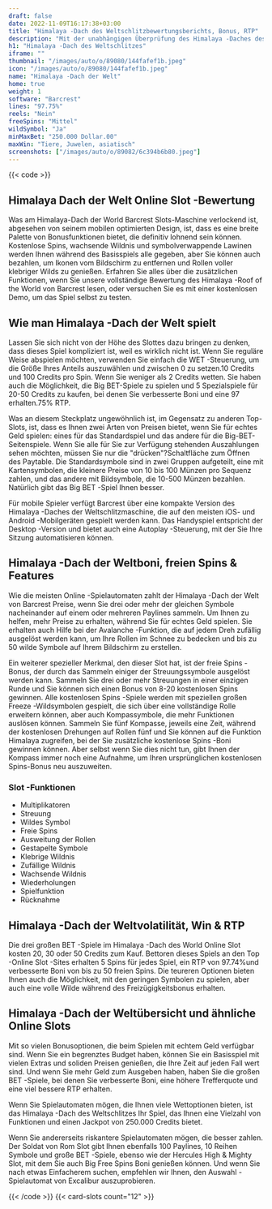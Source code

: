 ```yaml
---
draft: false
date: 2022-11-09T16:17:38+03:00
title: "Himalaya -Dach des Weltschlitzbewertungsberichts, Bonus, RTP"
description: "Mit der unabhängigen Überprüfung des Himalaya -Daches des Weltschlitzes aus Barcrest können Sie hier kostenlos oder echtes Geld spielen und hier einen Bonus erhalten!"
h1: "Himalaya -Dach des Weltschlitzes"
iframe: ""
thumbnail: "/images/auto/o/89080/144fafef1b.jpeg"
icon: "/images/auto/o/89080/144fafef1b.jpeg"
name: "Himalaya -Dach der Welt"
home: true
weight: 1
software: "Barcrest"
lines: "97.75%"
reels: "Nein"
freeSpins: "Mittel"
wildSymbol: "Ja"
minMaxBet: "250.000 Dollar.00"
maxWin: "Tiere, Juwelen, asiatisch"
screenshots: ["/images/auto/o/89082/6c394b6b80.jpeg"]
---
```


{{< code >}}<h2> Himalaya Dach der Welt Online Slot -Bewertung</h2><p>Was am Himalaya-Dach der World Barcrest Slots-Maschine verlockend ist, abgesehen von seinem mobilen optimierten Design, ist, dass es eine breite Palette von Bonusfunktionen bietet, die definitiv lohnend sein können. Kostenlose Spins, wachsende Wildnis und symbolverwappende Lawinen werden Ihnen während des Basisspiels alle gegeben, aber Sie können auch bezahlen, um Ikonen vom Bildschirm zu entfernen und Rollen voller klebriger Wilds zu genießen.  Erfahren Sie alles über die zusätzlichen Funktionen, wenn Sie unsere vollständige Bewertung des Himalaya -Roof of the World von Barcrest lesen, oder versuchen Sie es mit einer kostenlosen Demo, um das Spiel selbst zu testen.</p><h2>Wie man Himalaya -Dach der Welt spielt</h2><p>Lassen Sie sich nicht von der Höhe des Slottes dazu bringen zu denken, dass dieses Spiel kompliziert ist, weil es wirklich nicht ist. Wenn Sie reguläre Weise abspielen möchten, verwenden Sie einfach die WET -Steuerung, um die Größe Ihres Anteils auszuwählen und zwischen 0 zu setzen.10 Credits und 100 Credits pro Spin. Wenn Sie weniger als 2 Credits wetten. Sie haben auch die Möglichkeit, die Big BET-Spiele zu spielen und 5 Spezialspiele für 20-50 Credits zu kaufen, bei denen Sie verbesserte Boni und eine 97 erhalten.75% RTP.</p><p>Was an diesem Steckplatz ungewöhnlich ist, im Gegensatz zu anderen Top-Slots, ist, dass es Ihnen zwei Arten von Preisen bietet, wenn Sie für echtes Geld spielen: eines für das Standardspiel und das andere für die Big-BET-Seitenspiele. Wenn Sie alle für Sie zur Verfügung stehenden Auszahlungen sehen möchten, müssen Sie nur die "drücken"?Schaltfläche zum Öffnen des Paytable. Die Standardsymbole sind in zwei Gruppen aufgeteilt, eine mit Kartensymbolen, die kleinere Preise von 10 bis 100 Münzen pro Sequenz zahlen, und das andere mit Bildsymbole, die 10-500 Münzen bezahlen. Natürlich gibt das Big BET -Spiel Ihnen besser.</p><p>Für mobile Spieler verfügt Barcrest über eine kompakte Version des Himalaya -Daches der Weltschlitzmaschine, die auf den meisten iOS- und Android -Mobilgeräten gespielt werden kann. Das Handyspiel entspricht der Desktop -Version und bietet auch eine Autoplay -Steuerung, mit der Sie Ihre Sitzung automatisieren können.</p><h2> Himalaya -Dach der Weltboni, freien Spins & Features</h2><p>Wie die meisten Online -Spielautomaten zahlt der Himalaya -Dach der Welt von Barcrest Preise, wenn Sie drei oder mehr der gleichen Symbole nacheinander auf einem oder mehreren Paylines sammeln. Um Ihnen zu helfen, mehr Preise zu erhalten, während Sie für echtes Geld spielen. Sie erhalten auch Hilfe bei der Avalanche -Funktion, die auf jedem Dreh zufällig ausgelöst werden kann, um Ihre Rollen im Schnee zu bedecken und bis zu 50 wilde Symbole auf Ihrem Bildschirm zu erstellen.</p><p>Ein weiterer spezieller Merkmal, den dieser Slot hat, ist der freie Spins -Bonus, der durch das Sammeln einiger der Streuungssymbole ausgelöst werden kann. Sammeln Sie drei oder mehr Streuungen in einer einzigen Runde und Sie können sich einen Bonus von 8-20 kostenlosen Spins gewinnen. Alle kostenlosen Spins -Spiele werden mit speziellen großen Freeze -Wildsymbolen gespielt, die sich über eine vollständige Rolle erweitern können, aber auch Kompassymbole, die mehr Funktionen auslösen können. Sammeln Sie fünf Kompasse, jeweils eine Zeit, während der kostenlosen Drehungen auf Rollen fünf und Sie können auf die Funktion Himalaya zugreifen, bei der Sie zusätzliche kostenlose Spins -Boni gewinnen können. Aber selbst wenn Sie dies nicht tun, gibt Ihnen der Kompass immer noch eine Aufnahme, um Ihren ursprünglichen kostenlosen Spins-Bonus neu auszuweiten.</p><h3>
Slot -Funktionen</h3><ul>
<li></span>
Multiplikatoren</li>
<li></span>
Streuung</li>
<li></span>
Wildes Symbol</li>
<li></span>
Freie Spins</li>
<li></span>
Ausweitung der Rollen</li>
<li></span>
Gestapelte Symbole</li>
<li></span>
Klebrige Wildnis</li>
<li></span>
Zufällige Wildnis</li>
<li></span>
Wachsende Wildnis</li>
<li></span>
Wiederholungen</li>
<li></span>
Spielfunktion</li>
<li></span>
Rücknahme</li></ul><h2> Himalaya -Dach der Weltvolatilität, Win & RTP</h2><p>Die drei großen BET -Spiele im Himalaya -Dach des World Online Slot kosten 20, 30 oder 50 Credits zum Kauf. Bettoren dieses Spiels an den Top -Online Slot -Sites erhalten 5 Spins für jedes Spiel, ein RTP von 97.74%und verbesserte Boni von bis zu 50 freien Spins. Die teureren Optionen bieten Ihnen auch die Möglichkeit, mit den geringen Symbolen zu spielen, aber auch eine volle Wilde während des Freizügigkeitsbonus erhalten.</p><h2> Himalaya -Dach der Weltübersicht und ähnliche Online Slots</h2><p>Mit so vielen Bonusoptionen, die beim Spielen mit echtem Geld verfügbar sind. Wenn Sie ein begrenztes Budget haben, können Sie ein Basisspiel mit vielen Extras und soliden Preisen genießen, die Ihre Zeit auf jeden Fall wert sind. Und wenn Sie mehr Geld zum Ausgeben haben, haben Sie die großen BET -Spiele, bei denen Sie verbesserte Boni, eine höhere Trefferquote und eine viel bessere RTP erhalten.</p><p>Wenn Sie Spielautomaten mögen, die Ihnen viele Wettoptionen bieten, ist das Himalaya -Dach des Weltschlitzes Ihr Spiel, das Ihnen eine Vielzahl von Funktionen und einen Jackpot von 250.000 Credits bietet.</p><p>Wenn Sie andererseits riskantere Spielautomaten mögen, die besser zahlen. Der Soldat von Rom Slot gibt Ihnen ebenfalls 100 Paylines, 10 Reihen Symbole und große BET -Spiele, ebenso wie der Hercules High & Mighty Slot, mit dem Sie auch Big Free Spins Boni genießen können. Und wenn Sie nach etwas Einfacherem suchen, empfehlen wir Ihnen, den Auswahl -Spielautomat von Excalibur auszuprobieren.</p>{{< /code >}}
 {{< card-slots count="12" >}}